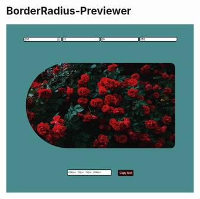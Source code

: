 # BorderRadius-Previewer

<img src="https://raw.githubusercontent.com/KistVictor/BorderRadius-Previewer/main/img/home.png" />
